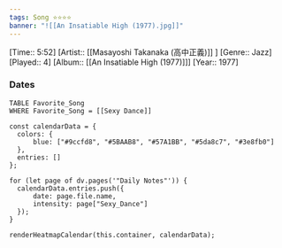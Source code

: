 ```yaml
---
tags: Song ⭐⭐⭐⭐ 
banner: "![[An Insatiable High (1977).jpg]]"
---
```

[Time:: 5:52]
[Artist:: [[Masayoshi Takanaka (高中正義)]] ]
[Genre:: Jazz]
[Played:: 4]
[Album:: [[An Insatiable High (1977)]]]
[Year:: 1977]
### Dates
````dataview
TABLE Favorite_Song
WHERE Favorite_Song = [[Sexy Dance]]
````
  ```dataviewjs
const calendarData = { 
	colors: { 
		blue: ["#9ccfd8", "#5BAAB8", "#57A1BB", "#5da8c7", "#3e8fb0"] 
	}, 
	entries: [] 
}; 

for (let page of dv.pages('"Daily Notes"')) { 
	calendarData.entries.push({ 
		date: page.file.name, 
		intensity: page["Sexy_Dance"]
	}); 
} 

renderHeatmapCalendar(this.container, calendarData);
```
